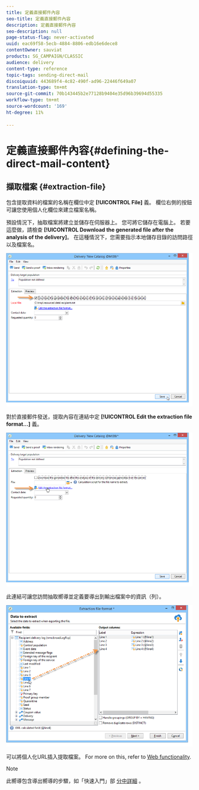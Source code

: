 ```yaml
---
title: 定義直接郵件內容
seo-title: 定義直接郵件內容
description: 定義直接郵件內容
seo-description: null
page-status-flag: never-activated
uuid: eac69f58-5ecb-4884-8806-edb16e6dece8
contentOwner: sauviat
products: SG_CAMPAIGN/CLASSIC
audience: delivery
content-type: reference
topic-tags: sending-direct-mail
discoiquuid: 443689f4-4c82-490f-ad96-22446f649a07
translation-type: tm+mt
source-git-commit: 70b143445b2e77128b9404e35d96b39694d55335
workflow-type: tm+mt
source-wordcount: '169'
ht-degree: 11%

---
```



# 定義直接郵件內容{#defining-the-direct-mail-content}

## 擷取檔案 {#extraction-file}

包含提取資料的檔案的名稱在欄位中定 **[!UICONTROL File]** 義。 欄位右側的按鈕可讓您使用個人化欄位來建立檔案名稱。

預設情況下，抽取檔案將建立並儲存在伺服器上。 您可將它儲存在電腦上。 若要這麼做，請檢查 **[!UICONTROL Download the generated file after the analysis of the delivery]**。 在這種情況下，您需要指示本地儲存目錄的訪問路徑以及檔案名。

![](assets/s_ncs_user_mail_delivery_local_file.png)

對於直接郵件發送，提取內容在連結中定 **[!UICONTROL Edit the extraction file format...]** 義。

![](assets/s_ncs_user_mail_delivery_format_link.png)

此連結可讓您訪問抽取嚮導並定義要導出到輸出檔案中的資訊（列）。

![](assets/s_ncs_user_mail_delivery_format_wz.png)

可以將個人化URL插入提取檔案。 For more on this, refer to [Web functionality](../../web/using/publishing-a-web-form.md).

>[!NOTE]
>
>此嚮導包含導出嚮導的步驟，如「快速入門」部 [分中詳細](../../platform/using/exporting-data.md#export-wizard) 。

